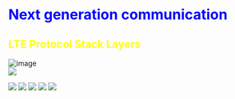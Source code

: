 # <span style="color:blue">Next generation communication</span>
## <span style="color:yellow">LTE Protocol Stack Layers</span>  
![image](https://user-images.githubusercontent.com/123559840/233107974-9c5f52ee-5f23-4f38-b953-f9fe3e674e0b.png) <br>
<img src="https://img.shields.io/badge/Physical Layer (PHY)-217DC6?style=flat-square&logo=tencentqq&logoColor=white"/>  

<img src="https://img.shields.io/badge/Medium Access Layer (MAC)-217DC6?style=flat-square&logo=tencentqq&logoColor=white"/>  

<img src="https://img.shields.io/badge/Radio Link Control (RLC)-217DC6?style=flat-square&logo=tencentqq&logoColor=white"/>  

<img src="https://img.shields.io/badge/Packet Data Convergence Control (PDCP)-217DC6?style=flat-square&logo=tencentqq&logoColor=white"/> 

<img src="https://img.shields.io/badge/Physical Random Access Channel (PRC)-217DC6?style=flat-square&logo=tencentqq&logoColor=white"/> 

<img src="https://img.shields.io/badge/Service Data Adaptation Protocol (SDAP)-217DC6?style=flat-square&logo=tencentqq&logoColor=white"/> 
